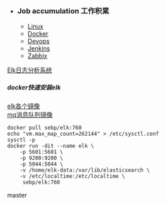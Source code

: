 + ### Job accumulation 工作积累
    + [Linux](https://github.com/Kingserch/Job-accumulation/tree/Linux)  
    + [Docker](https://github.com/Kingserch/Job-accumulation/tree/Docker)  
    + [Devops](https://github.com/Kingserch/Job-accumulation/tree/Devops)  
	+ [Jenkins](https://github.com/Kingserch/Job-accumulation/tree/Jenkins)  
	+ [Zabbix](https://github.com/Kingserch/Job-accumulation/tree/zabbix)  
	

[Elk日志分析系统](https://github.com/Kingserch/Job-accumulation/blob/master/elk/elk.md)   		
##### docker快速安装elk
[elk各个镜像](https://www.docker.elastic.co/#)  
[mq消息队列镜像](https://store.docker.com/images/rabbitmq) 
```
docker pull sebp/elk:760
echo "vm.max_map_count=262144" > /etc/sysctl.conf
sysctl -p
docker run -dit --name elk \
    -p 5601:5601 \
    -p 9200:9200 \
    -p 5044:5044 \
    -v /home/elk-data:/var/lib/elasticsearch \
    -v /etc/localtime:/etc/localtime \
	 sebp/elk:760
```
master
